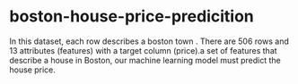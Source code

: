 # boston-house-price-predicition
In this dataset, each row describes a boston town . There are 506 rows and 13 attributes (features) with a target column (price).a set of features that describe a house in Boston, our machine learning model must predict the house price.
